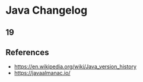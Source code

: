 # Java Changelog

## 19

## References

- https://en.wikipedia.org/wiki/Java_version_history
- https://javaalmanac.io/
